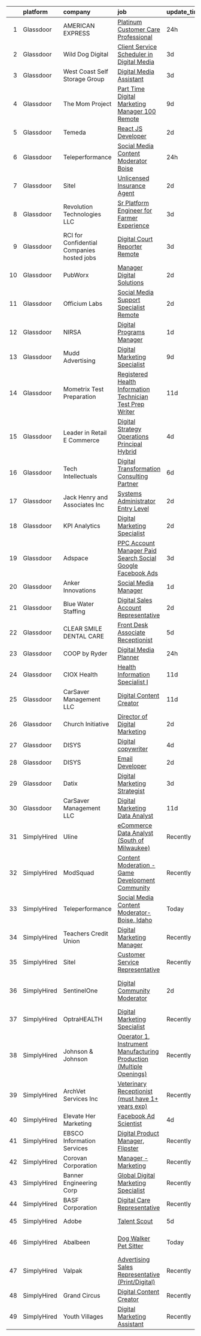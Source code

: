 

|    | platform    | company                                     | job                                                                                                                                                                                                                                                                                                                                                                                                                                                                                                                                                                                                                                                                                                                                                                                                                                                                                                                                                                                                                                                                                                                                                                                                                                                                     | update_time   | location                       |
|---:|:------------|:--------------------------------------------|:------------------------------------------------------------------------------------------------------------------------------------------------------------------------------------------------------------------------------------------------------------------------------------------------------------------------------------------------------------------------------------------------------------------------------------------------------------------------------------------------------------------------------------------------------------------------------------------------------------------------------------------------------------------------------------------------------------------------------------------------------------------------------------------------------------------------------------------------------------------------------------------------------------------------------------------------------------------------------------------------------------------------------------------------------------------------------------------------------------------------------------------------------------------------------------------------------------------------------------------------------------------------|:--------------|:-------------------------------|
|  1 | Glassdoor   | AMERICAN EXPRESS                            | [Platinum Customer Care Professional](https://www.glassdoor.com/partner/jobListing.htm?pos=110&ao=1110586&s=58&guid=000001819ec5d617aeb1c50936d4ab4e&src=GD_JOB_AD&t=SR&vt=w&cs=1_c7d15e4b&cb=1656226175275&jobListingId=1007963073257&cpc=C5F9C09AE97B3D2F&jrtk=3-0-1g6fcblocklu5801-1g6fcblook24g800-5fbada9e3b845cbb--6NYlbfkN0A5nblP0AAnhgopED8_ojjQZxlXcLntPBcvKwP4k1GUfLPORtmzN_ZAa2GorthJNwFOT-ZP5GsfpsyvU-FOqB2oUFvymdzJvrfsk7iiqj9j-OuP04mOnQEDGT9T4UCbFYP7ncGiY8W-JH4-Gy-DwrTsDCIZurVZlXKu66gmnmj-VN05gnnP_PmC2L3YEFg6nEPIhMhZmxtm9SwgOwpx-C7EZ5Xji6xIn1pr4fLLiflLdjr4jGzieqMG7UoLfD-HjwKhPAerVSaU6J6ZQ2FhMZrABqL3_jf4qQDtSp9ClMSEz4yiAMjhACuNgTutstiOri65A0owO_A-XmUgRUeNMQFp22d3IdXpvBdZaouM7AqGKH2aDoMq9u3fL8EZZjdOTHyxLHNnNE_Uk8DTQJZzq7VkzjNJoW3rpttQ8PG2ykVrnyY5M4vW3XRv)                                                                                                                                                                                                                                                                                                                                                                                                                                                                               | 24h           | Sunrise, FL                    |
|  2 | Glassdoor   | Wild Dog Digital                            | [Client Service   Scheduler in Digital Media](https://www.glassdoor.com/partner/jobListing.htm?pos=124&ao=1110586&s=58&guid=000001819ec5d617aeb1c50936d4ab4e&src=GD_JOB_AD&t=SR&vt=w&ea=1&cs=1_0e53a1a3&cb=1656226175281&jobListingId=1007957926887&cpc=8795CF9063CD573D&jrtk=3-0-1g6fcblocklu5801-1g6fcblook24g800-c2b58b479b512465--6NYlbfkN0CyHOxz5zuJWsl2VTQnRdM_6OCWrW0oVSwxykRUIGfnau2eJu7AnyXHVsxvlof7pZphd3ExTTQ4BJSGjlQDoK16g-DDVezQ6ERLlSAkKVaXkAQu58_Vh5WGZVSqkOBc83MZ6RlrVSQQi_cnsFZ0zLzMkUovGA30aLMhqojJDB5EYIrso_-SMymBqFTl44JGbPNVbuWyf49m1f819oe8IeSVVx7YaU_XdcTsEB2Z6wMjY1yO611NUC2Jz-_Zuo30NagWEwRv9_6Win6jBumoHH-H8ZmFC5ImQjLyDAkENth4Ge4x4m3aESEHQrr8dSi0ZU-2UUhZ89MhufROz-DeeE0Rlzs1UjIehbAAccBRHkpZdSxgBAR7j_tbvk3cU9Wb1X1C_FFw04DQS6ASnPSa7Z7opsGvLUbvNRz030fBSb-KUrhRvNGQ0dDXjPegTbVJhrRB4wkSjqfbr47jJCzVx_pjju9BFMAbRDrTME79AhmrvJ_Il2Sl15_G5P4mtSwsbmk%3D)                                                                                                                                                                                                                                                                                                                                                                                    | 3d            | Nevada                         |
|  3 | Glassdoor   | West Coast Self Storage Group               | [Digital Media Assistant](https://www.glassdoor.com/partner/jobListing.htm?pos=103&ao=1110586&s=58&guid=000001819ec5d617aeb1c50936d4ab4e&src=GD_JOB_AD&t=SR&vt=w&ea=1&cs=1_e8e8945f&cb=1656226175274&jobListingId=1007957891236&cpc=52D3555E595CCC3C&jrtk=3-0-1g6fcblocklu5801-1g6fcblook24g800-10e1b282644ffe45--6NYlbfkN0C_uEWK8nDNE1mE8MdVcFpSjQvcXHD6OKwhFA2CTaF6hFdgsWHBkigbGKxA0zIc1Yi53fIi8NdLJnxNHqChRpa9scs4s7-iiOyPI1zRzYgfcB20Ac_XWOtSjXoB3JINuLgik8Ei0dQyycAjlslKYIQ9hHwzLCis6AxYmfG4Fo9P9DcFAINPKywZpSCpcln2EFkk9kRHGgqolwWFiIDjo297Cq8pc830z9TgYNe2CxaTVcbMupBcGEqDXHsgkx4pBHL6yaKIozzZLb5h_H-OGMYuvpL1IuwfNodeNTtbYnxzLad08eOI26SmPtzgPQJBLaNP_dohkMPSnKfo1RKXJz8OuoKn9ea7NVaA_V-lauQLg-EgObqTDPQLTW1eiUwWanMK7yXJrDTkHHJK26fjqoVsD2tPThqR7RvuDMQpahSE6b_dBw4m-hywvZTv1XtN3MQf92c-iecBnrh77JYH_4SZkzp3yYsVfxrbQfZK5vt8PjdoLsdIvTtWZeLtBKgkozYh8gMPBm-fETmSS5QiKVgq)                                                                                                                                                                                                                                                                                                                                                                                      | 3d            | Beaverton, OR                  |
|  4 | Glassdoor   | The Mom Project                             | [Part Time Digital Marketing Manager  100  Remote ](https://www.glassdoor.com/partner/jobListing.htm?pos=129&ao=1110586&s=58&guid=000001819ec5d617aeb1c50936d4ab4e&src=GD_JOB_AD&t=SR&vt=w&cs=1_11384b71&cb=1656226175281&jobListingId=1007945278713&cpc=444700D72F2ECBCE&jrtk=3-0-1g6fcblocklu5801-1g6fcblook24g800-e784a56ad245ccdb--6NYlbfkN0BDp_epf89aHDQhKpPegNJQ_ldQpEFZQsM9OcONMGxWx6pU56EKHF58QjVdAUvn2gXPgJYWXDqnl4er_nqV8JzND3RhUqr4AvpZe1HCqIHqPFZSklQQnedKhgbaCJC0hp9J94SR_zm0eYsonqQ0vn1b_V-1bMpJ8h7lJGnD1LTCrWeV3eUJ-9KEeXTzHL8BTVp0QswfqMniLI99pyWQciha9oxK6612sM27bIwQhtAcjdEIJ_joyLQEPzzddQjygc_P1LRAlmMPmXuh3nf-O9xpPpmJHxJ8w8lQxsIrK7SFberYFqbZS4A1xYfbwDpwYzRSEYk7l0wQwJz6lrKRM1Sxu90_Tap588nM5sGfBtrk3cDh8WDellU7W5xfYcd6OcWpE403NG9gGQgC9h9HGRvbHlez2cx99s62UOVTNYVwZoVyVP7-YoPrUCZSnOX3pIfQMASI6N224QpVqjIKDopyGY7Z4K8NAzj5V12AFXdIzMJNXRGGmtEYczlgBLMDYUDD90aLkdsAp3LNwgBBVBtl_kdmH3jeRzYY0e3W7E_Le99UYVy-jQF0PzWcoDq2ovAWtswhoQy9MXXofrBHtaT6FwMu99-mNcs0742PuIcbA1dezd-ggih5_bqGopbUUwdq7yoUMksYhBx9Jwv7YT2AmqImAS_B29HkR-8AJ_JiaAnmq5HRs3jmIM_FL6JeUMsMsj-vnvoukGgK7UBKRZ9Gg_XloWjTHvOAgoOVhNr1Mj6JRaQSzuNF4BcQrUf7IpxkFR4YtaD_LeNWmdGjotkDGKSPlx2IvgtaB2XwYA3ZRCSZoFvTMFguwMF0edd7SpfmixilbF9q2xWgcqr_SUbFmB8O1C2VmdtxAVf1lQVoB7a6pm0HPCGz) | 9d            | Remote                         |
|  5 | Glassdoor   | Temeda                                      | [React JS Developer](https://www.glassdoor.com/partner/jobListing.htm?pos=121&ao=1110586&s=58&guid=000001819ec5d617aeb1c50936d4ab4e&src=GD_JOB_AD&t=SR&vt=w&ea=1&cs=1_692ea322&cb=1656226175277&jobListingId=1007959732625&cpc=5EFBB0462F9C6B7A&jrtk=3-0-1g6fcblocklu5801-1g6fcblook24g800-daab9cf358e9a641--6NYlbfkN0Cdyrb_-SYpjIsC7ShR4LTJruqxAexHI1Km_0W0EzpI0flnEmGiV58GZ9xpe0b4n9KvnEwlxLNWrBw5USPH7_yK7Hr0sOLwuBdBAtci8AhMmMFoxKXs5iBNk0ouHvMGgggKeSloHVxXP2HTUaJrgjzIf6iQaufQAIIribjXMNbv4f6do14-85BNRRzFkWm0yeKgpHYcKR7VDo94pbaBX4v6KmKjaaJOjqGyx_oAfPpf-3-F6L26Tg7ueQhCTGsefK6Fno6znVGg3edpiyptz2UJjB5fBfl-Xfpa02ic3gM7nhVu7KkJncHvGH6DAu29s057vbAD0bF4pTydV9NKTnxK_MK8-BaPccIfmfVJ9Bh4NX8vdEhMqGeDwq18ljmF3BgrJDIgGnVyUk8S1CT8aL5fkwzCug3NhSahiHh8JNqYPYht7I7R9lK78x9F4nuZ9H90y3IV6J2FJw1hoWItkw6PpOuIfwMRCNlQnV11Yx2jF_4Rdv0JqB2S7rq-_ltIXKA%3D)                                                                                                                                                                                                                                                                                                                                                                                                             | 2d            | Remote                         |
|  6 | Glassdoor   | Teleperformance                             | [Social Media Content Moderator Boise](https://www.glassdoor.com/partner/jobListing.htm?pos=109&ao=1110586&s=58&guid=000001819ec5d617aeb1c50936d4ab4e&src=GD_JOB_AD&t=SR&vt=w&cs=1_c59e6eac&cb=1656226175275&jobListingId=1007963265183&cpc=1FDE87803EF93CD3&jrtk=3-0-1g6fcblocklu5801-1g6fcblook24g800-abca4da9dd8572f6--6NYlbfkN0B6WvEhlXVvoeINVu-ouHjaAZXC5eOJkXMvb3uV-8LI_9I1LjpwRjTqSB8_hMia9X7h3-_QNgRzcmHioC5qMFUS5LXbjd7lCmg7EQ48XoVVDFW60e6lbr4Lmp6FFOIbXiINbV7bKdgpH1TRP9bjNrHlwKxPzGR_qELXnZtSkqWkGlvPhb5lXO9qxHIe-cJ69Ym1PuF1xtDCOtYWlfNarddziRWJ4LyDbtkSpzDuEdb_xKbk_ZEZDKIGtUSG6w_ojASOUaXGvqMNXETFanNdXm2zGGGVrJ93wfqpkk7aVrfvC-FKg3vW8sfh_Oh5LrJLSoaX-ELQwAmjPRrTgQGFEAHZuVtnEAMylkj7DeLGFp740y4_3fmqAynGLMEkQk3qLMrhpEu5T7tAh3hnTZfnYFf2_xjjsI7NFDN7tjHZBh8yHwIa8LbkOuU3nN8k76fxQ89Joweif_qM_Yq-6H-Vp9eUCaUiPScWRvCgy7Pc5EXLipIdYfx0eTMSG33DbqNZj2dYSqgS3LmyXD-b7CRNFQDeE_zA-gEDcNybWuQS1VRrAw%3D%3D)                                                                                                                                                                                                                                                                                                                                                  | 24h           | Boise, ID                      |
|  7 | Glassdoor   | Sitel                                       | [Unlicensed Insurance Agent](https://www.glassdoor.com/partner/jobListing.htm?pos=115&ao=1110586&s=58&guid=000001819ec5d617aeb1c50936d4ab4e&src=GD_JOB_AD&t=SR&vt=w&cs=1_ce985c70&cb=1656226175276&jobListingId=1007959663008&cpc=D69957E0862862E0&jrtk=3-0-1g6fcblocklu5801-1g6fcblook24g800-43c5ed3b302fe7e5--6NYlbfkN0CBtZxUpP1QTOYFeIJnsNrvL2IvFQoGtsAuEWSa46ujWdTD808eOwV5Eml4K-j46bqwgd478JIYgPbKy0qLFrT7ld3qtnedzpNFDdfAjIbOWbTdPE835gnDhRrNxKMCRE1Reu8YAJLyMe5N-bv2XULsDvvCDtxEpBXBFEl9kVoBto_UjX0xJSS1MCeZfJ0VIdnLatFR1rC6wQY67lLFfQAtpmlkN2MZ11VC4kjJHS1a0AjSG6PFRdUisHDvRIyT7M65nA_DINyMo4ARidk-OkOVdzqf9n6nn6wcgEbCmbyGv7hj_s-_cRh6UiMf3Anvth2mgUzJLtLMeRdcqjPwwsV1uMlf_ggURMJqLvDzsEbIL9LcHpMaySL4OgkGhb78XnwzSVGN9iQqtLzy5y3FmhFtxkgf3dcmY74gV1u9tCzhCDfulinPyQDxezuCfW6bDtuwKjVW_fQjrQsqPCyNyaMTG_ZRSEsj3eLnqET9ikcfkZlVXmDM2ecDQbf4_VcDf5llyFtLksEo1uwLn7gN5WaXY4fY7Ef-9dvqF2jzclo6mdmj6o2yBGbgEJwZEaz9VHrYpw-4TPj-4qop_74W8AU1c9UltPMC76VdvbzlBM5Khbq8ZLkMhjrMtGgOVTguic-BJeZUfgMq9w%3D%3D)                                                                                                                                                                                                                                                            | 2d            | Crossville, TN                 |
|  8 | Glassdoor   | Revolution Technologies  LLC                | [Sr Platform Engineer for Farmer Experience](https://www.glassdoor.com/partner/jobListing.htm?pos=105&ao=1110586&s=58&guid=000001819ec5d617aeb1c50936d4ab4e&src=GD_JOB_AD&t=SR&vt=w&ea=1&cs=1_07d7ccd8&cb=1656226175275&jobListingId=1007957367670&cpc=C17E88BEEFAF6676&jrtk=3-0-1g6fcblocklu5801-1g6fcblook24g800-3f1d7299e989aa08--6NYlbfkN0C9s4D34T-t5Q_QrI0J88zVoRG4vEg0yQeuXb71JYkH4YbSk9-qeSD__PZEhFlCA2o9UU1gHMXue4DdrOfU_xXFYAhjhEJCXFk8jY5AXAhj42rpNQCMFoUXFhe4LbHOd7Z2KWDevEoaFrHL_8j2szLZklimMCCP6DM_IlWClBr5oi0hLkr6XstDdFuBYIaanMekMA5g1TMpAR4kqflcKkfuMKvSYYsGd6AxHkTI85HiavIGY5QE06ZAVvAKO30-bzzOI93h39UgFkQTflxRkGfo5VJ5_YsTuwzNsjlmv3n7Bl62LoK15CIlFdzuy7MhhpvCEOppDuplhgbJ-SpgMFyGq6AZqVE4c8gYznqNsQVtbMItwroWKcg89VsdwSAW8LkC1Cq0k99V5XFw1Ta31l8_HaGcrHPV6cxlqI2GYasS7QiZB0ibzbR0p96wKCJjwNOhM5DhBi74w52ItDeTi4J9pSZCz2S-eocRJkiVlDHiS0tq3TReDh-6yBaU0Vrdq799w1bRj_RCC1qtCW94qDWKF5uwMh5fuQE%3D)                                                                                                                                                                                                                                                                                                                                                     | 3d            | Remote                         |
|  9 | Glassdoor   | RCI for Confidential Companies  hosted jobs | [Digital Court Reporter   Remote](https://www.glassdoor.com/partner/jobListing.htm?pos=119&ao=1110586&s=58&guid=000001819ec5d617aeb1c50936d4ab4e&src=GD_JOB_AD&t=SR&vt=w&ea=1&cs=1_67ece561&cb=1656226175277&jobListingId=1007956965034&cpc=AC285F3A3ECA6BB0&jrtk=3-0-1g6fcblocklu5801-1g6fcblook24g800-0ed6a29c5b1d5ac9--6NYlbfkN0DyLD__ZQpJZwLO2s49LS2dcS2T4cy1KEhKtYr6CiU9rLbCVIdvfBL5NE9XT8QHDHLkJXrNhViiRl3U8XAiWjM6lHlByvXuYVl-t7z3RXf_BacW70T1fo4NLpRm9cuZWy1l1EtcyFMekHfd9gh6MCOa8GiDTmhkwzM2iHDGzWqWITZ7qYg3wTAqQfJKZ1Q5KEv8BlaIlUWEblehyqK_Dq21hYZaejukSh8vY9ffjWrL_ZtqOXCDzFbrBRBsGt3xIqtu6RPSarDlAG64V9nRR2tIKSCVsewsxDvcrDa4r_WbxELleUaU-jfpC1741Kc61L6vEYBAN_nBFsnk34wbBHGQNBFm0YakgavkqBuOHeLlVMrp5ygtfPe5Z0pQsJ1FM8wgraM6I6MeqLYwfcTjMuZK5NRDWvKMA5el1MttlWvA3TN3iDmy4rW2KWDKGSVZ8O02Ks1DsBVBkswR2if7FwcjWh3rFc6egZ_v2_Cfi5FN3lVbXPA7N4r_9p3wHL_0vYgDiW6X1J5omohzb3r0DEbd)                                                                                                                                                                                                                                                                                                                                                                              | 3d            | Cincinnati, OH                 |
| 10 | Glassdoor   | PubWorx                                     | [Manager  Digital Solutions](https://www.glassdoor.com/partner/jobListing.htm?pos=102&ao=1110586&s=58&guid=000001819ec5d617aeb1c50936d4ab4e&src=GD_JOB_AD&t=SR&vt=w&ea=1&cs=1_35eb82e7&cb=1656226175274&jobListingId=1007959361898&cpc=93E38780B6DA0368&jrtk=3-0-1g6fcblocklu5801-1g6fcblook24g800-11fa0d8e10e40edb--6NYlbfkN0DZZww-p_mr8GWlqIRBY21Wjl_Fk3kglyx5_HcxykVqwQHnXXR0FP8aJAVpwz5TnIe2mXVm2mjC3n-YwTiqiOpKXUYLW5paWMlHhB3T-G4X1GybK5HRB7X4hnubLgQOFzHWq9yg4-28l05GJFrHLXWycIJweUOVF3dmmRU4P7eU4eYodzKV6jTzO08zMcfo7-Z6AUKy5AOb5f4OCkDNzBALicRv9RZMi1DQpeb6W7ctDbf95M_NMFpBLgf-B0udIGR6qJFobM0CdXoTIPp5xgEjj2wKkSVKepXNdU-Vg6xf8ypdQuO2YpLmam5-_HDY3UK-rmR43WHNAnYIQhHp1FWaLrMgxm_cBRlS48sx-LDCnDDMjs80Mp8RcwC4-V05SOR0LMWQhdzjGNvo-RxJEvwiytqedTEJ9bl2nGeWvxBRJHGIHGWxCLgKqnhzrV39H6S0_waXU3HDxq51KkkuRxJ2SQV1lPpj1IzN4-bU0TY6ctsVWaDpImfvR9W1CsZyhJTQZgcGdCuzsQ%3D%3D)                                                                                                                                                                                                                                                                                                                                                                                       | 2d            | New York, NY                   |
| 11 | Glassdoor   | Officium Labs                               | [Social Media Support Specialist   Remote](https://www.glassdoor.com/partner/jobListing.htm?pos=123&ao=1110586&s=58&guid=000001819ec5d617aeb1c50936d4ab4e&src=GD_JOB_AD&t=SR&vt=w&ea=1&cs=1_5c90cde4&cb=1656226175280&jobListingId=1007958490638&cpc=C4A69CCDBB3B9599&jrtk=3-0-1g6fcblocklu5801-1g6fcblook24g800-8fcc53418e8eb493--6NYlbfkN0AU8Qx6JdZ9hwAZQi_sA-KtdU-bQtklvo0WnwVOfNC-Glh7J3pz0dCJa5g1kks7RJWbIIXnH-63p7AvIXD7Wf2aprAyBIDvX0Pl7kBET6ZYguhRppcJcqv09F3JgSVBRbSYOePmGvuPVN3w6aB9HbDxnh1tiWbD_Lkh1_nc9CQFI3aFjWiORfcdDlDgGq8O9Iqx6h_QsC4VEmASx8f1uXQa5S0ihzzaSwOv45VVFdOkCpnzIi7iRN3Ht7o-WfRWJRsa8Z--nMMnIyA0rID6Oj6dpCqhcp8LWApIJMKqF7zqL--kvXOvNDQSfEKanebNUFw0GE3lW-nqPZGHePRRRW2lUPMDRFS1uGFAlbedGPRVsFnYOtjH7unuyecs-8ZdG_bXj5xaY9RmbbFO82URRqd7KOAgvlp50BGS7nttJUpjdTt101rEXbLsQgjK95isBVSLkDIeH9ud5sMv4DnQZF-WCE4yypFm7I2xylVM7TnMqJQ69UuU2GqbYHbENhE-jV5hG-_0Hyn2qKL-etbb8QmWdPKa0ywU6QkoYgWJJ2XIGB_hCcNkFJX4sg0XEW_N8CxTeBlph87aQClmXXuQQv_DHKv3bxElS9jKX3skzilFivSpow9LXYgmruGaNg_Eduma_LxNLszbDvAvaRb-ib8699g109OSVw0DMduJ4wqhnT6y6LxLsHGtKdobNyrpxr4d_oEqjcpVFC2-tinK2J3CpOxx4uXQxu8%3D)                                                                                                                                                       | 2d            | Phoenix, AZ                    |
| 12 | Glassdoor   | NIRSA                                       | [Digital Programs Manager](https://www.glassdoor.com/partner/jobListing.htm?pos=120&ao=1110586&s=58&guid=000001819ec5d617aeb1c50936d4ab4e&src=GD_JOB_AD&t=SR&vt=w&ea=1&cs=1_3ee778d6&cb=1656226175277&jobListingId=1007962267991&cpc=D2F1DE17EE1F43B9&jrtk=3-0-1g6fcblocklu5801-1g6fcblook24g800-323d320c3beb61d9--6NYlbfkN0B3CZzBS7guKEE4f3mD-nWqTil1MtRqnKCmVH379DYXhKEl9ppv9fxC55A-viMXjSbMiwvfiI8b7q94g8mfHWf-CKVCUSDbWK5_YPKXNo3sktRVLg7kms69NxfbXu2Nw3NQKJDtB1Oog75URSUFucOEHWawqOLuzYCsKrln94vTY-nC3uj8fTSLk5w3nN8nBS_hNkK6HrTcidX8BP5ib1MKz0cPVIJwsOrFxH7J7IA6rmCDvBE3nY4iBt6fZIOhBWK0lxvIJV_pAwgQU1aPkJoODS31ryWpRjfEVTmxd0grRBo7OEczUf9Q11Fpf1JFkKdWiVsLTZFwmeQ8AGkR7uDiD1rUsnlkhYViPtnExBsTDUNNysaIwhM1RUES65BuyPtQ-qKLzlCOYliTfAZZxzJtlCebAf4YQk0UIJAdkgvqPgCXaxuv2D2c4f9kwSjRcc7axjG2656mf2obO_qLSLcqW5VfNcdUHvuI4jXh29DLiwDGakZScCDo6Zay7JRFViPFnelh03oZeCtOj_lqERiQ)                                                                                                                                                                                                                                                                                                                                                                                     | 1d            | Remote                         |
| 13 | Glassdoor   | Mudd Advertising                            | [Digital Marketing Specialist](https://www.glassdoor.com/partner/jobListing.htm?pos=113&ao=1110586&s=58&guid=000001819ec5d617aeb1c50936d4ab4e&src=GD_JOB_AD&t=SR&vt=w&ea=1&cs=1_15246873&cb=1656226175276&jobListingId=1007944789723&cpc=F17331D9BECC482A&jrtk=3-0-1g6fcblocklu5801-1g6fcblook24g800-464ff9d9f591c3c1--6NYlbfkN0CXCpY_VZUDU-qhuapuWEtiQTBiav6CmktJTJnzGpZ8VtQ4XnRyLTFBSWgqWOrArMy3V8C9J-y7vqn4AqIR4xQ6Z12pfUeVHSms8boklXVFIDd_-u0vHN7yydHcBGNkb8L4Y5ViYPXM9q0Lf4mn49DITMP0oovXZ0aC7do4rccJsTryZH-uHljXJW_fw9D01aSiP2f4jcjD7gzj7m0lKrS1tG-WWacOYQlhSAfQVkfWfWgDZc6_LE-r-dRhUhSYGfycYVOwlHKzUxAHfA0035Zjfd4JAKCnG75kz-gfnFmIOvhJBezUS2voCKCacVuCeMfUdFu7z7vBpwYwXWWyGrYDjHDG9HB-xxb43xyHTva2KenL4BXtaHmhpMeC3ArXbu1Jft7KS-U-YPJDAAOe1BGlRYKBEfsvQBEensXyeZhKm24kw0A5adKAIhzLOdIdQXRg_gtFZpmafu5bB_gy2Urn6DSypILADB5or0kN9IlCJTzMoAN_TaMYnpQ1lsY1YUYIeejsjsS-Bw%3D%3D)                                                                                                                                                                                                                                                                                                                                                                                     | 9d            | Remote                         |
| 14 | Glassdoor   | Mometrix Test Preparation                   | [Registered Health Information Technician Test Prep Writer](https://www.glassdoor.com/partner/jobListing.htm?pos=114&ao=1110586&s=58&guid=000001819ec5d617aeb1c50936d4ab4e&src=GD_JOB_AD&t=SR&vt=w&ea=1&cs=1_620cb685&cb=1656226175276&jobListingId=1007939654749&cpc=C19BE7EA145E205E&jrtk=3-0-1g6fcblocklu5801-1g6fcblook24g800-147d212458c95fc1--6NYlbfkN0ATmSSpKrHMHm9Dq56dVK5ZPD4usKt266Vnq4YNDr0FwVUOzI6Jej9NmHcSsUkxXZ7bojFy05MN2LIWfLlsVoWpnQl55plp38MyexpTjmbR1Mm9ZsvK_eVOgLhNnft2KZYzxlI_jbuzmipIgwfh1RS885c-or8SwXnan5UXdA2TK_CsVwJb6bIH5JGpDiqRlNypaM18ETClW2nNHz5lSpKtsIIETrpMatLJTuJsEb-fmdUl143zcmd1iPQnTO0FS__OEtAJAMS6zFhH8cXpxTV_Q1MxasS3RHxqCY4ljozfNMC5CMPGIwZ2k6tpOongfUV-Az1K8wOjygN3hcrxllnAJrb-HJLqVdB8UWzkJ5xkqcCCX2u5MpM99hHfi9GW5F0EBuLfdpQqf87nn6pyoRkrYtERz3FTrkcY4ii1X0x-HJABb_DzUhzd1uomHk5dcL8JQw0mBs_Qbw-pAkD6YJ1ljM81_ggFpUAmZQOBAlq9ETK8BuYo1qwX0g8wS2fyuyS7DEEEhRpBdhpC-XyrZQ3yrgnY1_dnJAvNXrcxR05tty-pXu8RuuWl1PrDDhdVyas%3D)                                                                                                                                                                                                                                                                                                      | 11d           | Remote                         |
| 15 | Glassdoor   | Leader in Retail E Commerce                 | [Digital Strategy   Operations Principal   Hybrid](https://www.glassdoor.com/partner/jobListing.htm?pos=106&ao=1110586&s=58&guid=000001819ec5d617aeb1c50936d4ab4e&src=GD_JOB_AD&t=SR&vt=w&ea=1&cs=1_de95375a&cb=1656226175275&jobListingId=1007954304805&cpc=EA19F5B90D514204&jrtk=3-0-1g6fcblocklu5801-1g6fcblook24g800-b57062434e79a4ca--6NYlbfkN0AFCFO55fpwWo6oa9JKI3JcI2oWVPcccBj9Y6s5O2226Dvh15T1RmiKUF6Bkk2Tk4bHY611bcZPalY4khXUG28vB38faiyNdhrVGPTxwC49C9P7Vstf9KIjS_VmknXfWm-hrsnSmtRRp2kDG1Cke3IXEJLlNRhtkcGeEJ1flfM5ZKUDZ_qOMuK-phYokbF5y9Fq0hjOciIMfDlF0eKA1gpgykOgUo3cAIf3L2FxroCbxpQFBkKu-nellIaZPbZP6049MnzhnPcy-pfRbKh5Bi3sYDVqwxKGNiAGu8M64OQaUzOQedXCBNImkmDkACnMJZyzDZaybwMTbOY0-pKevzhz0zGdZ7Br8pdfeJooHRHRj42ILufKYJavfGj8ghhfhQFbywJ7d7YXK6T7Bkf2izKp1Af76l2Bx0FGDyByrhZBf9gpkI2az5thtWXFtHTCO4ll9OXRPbAwbuZ17K4sPVjjOrfjCbvBXd9r23efva7W8GPa_cHr-efVEtr8eYjp8_TDozez4awLel0VM5dvvFXfUn7Bzh2kV4V_KYSF3HYqYcwL30_jFJrc)                                                                                                                                                                                                                                                                                                                             | 4d            | New York, NY                   |
| 16 | Glassdoor   | Tech Intellectuals                          | [Digital Transformation Consulting Partner](https://www.glassdoor.com/partner/jobListing.htm?pos=104&ao=1110586&s=58&guid=000001819ec5d617aeb1c50936d4ab4e&src=GD_JOB_AD&t=SR&vt=w&ea=1&cs=1_a4174493&cb=1656226175275&jobListingId=1007950387554&cpc=F1339989C5CB8906&jrtk=3-0-1g6fcblocklu5801-1g6fcblook24g800-844383339f3a098c--6NYlbfkN0DzaDHVbxJ-LJZej0v9fk4K-FwNocoxjQ_zxp68kPBvctOBIAfBBfY8PymdHZA9lT-HMCCX8hfeoRyIkftjx6m9arhk2ityyYjjsxlKk_-jtS-LCmwUaHhNCVLvof18TzF7-qjT8eBewCh3XYCsRu6FP_UmCfWlETxrvfCcz--xTf_N3SHsNgvVVTj59ty1VtfYCI6qDAeWULzP-DQn7OhNw5ugxvFtG_7ckoj4-0K4h_jqP5HmCIf5OzObJbJfsxlRPHvADjoGWFKPbq2VmOn1YNpw21vacoWacgqJDAn0DRO1FOt8dFyLJiaWvovlAp3aAqyezar-BixbAYAq3sRxEU1aYazNEMlAoI1UzJ1ZnaFIjz90HEOSy8X3M4iY4Wfe1U3JjjFRzfzMyAgPcz0_m2rfgzct6iBaUFSmsixt_L5BvIZ2VjbL8AwEYTknnmGS4qui8b93zOFd3z1LjLvKW3YKu-7XLv_Dtiz_G47nQ4UsBJS7GX8LvxCpQuioQadAZtjx3984fVjyriZjhvoMDhqnbg5Em-8%3D)                                                                                                                                                                                                                                                                                                                                                      | 6d            | Remote                         |
| 17 | Glassdoor   | Jack Henry and Associates  Inc              | [Systems Administrator   Entry Level  ](https://www.glassdoor.com/partner/jobListing.htm?pos=117&ao=1110586&s=58&guid=000001819ec5d617aeb1c50936d4ab4e&src=GD_JOB_AD&t=SR&vt=w&ea=1&cs=1_5daadfa2&cb=1656226175276&jobListingId=1007960934503&cpc=F41FEAB56D215062&jrtk=3-0-1g6fcblocklu5801-1g6fcblook24g800-1929ce1386c4e045--6NYlbfkN0CUxQjISx8Pmp1SNPcSUmHurfSI5ONYRGUylAf9ucXvkQk5eiF9GPMDyMb-Mt0xoCunMn5ydb_p1r02agWM1XQH9zhGAOGgye_3LB1TuR_fVpn5HAcWl2R531XCzvdO_K2gpFBDr3wL1sjvg_sdPQuzZoww3AAue0loqIQoW_fazQz0eClaGOnd1Brrs404pfF645BnmnNWGN_kfX_sBVJA8gMqYO4S-BhezfmvdVNuifB-8u4FqBOr0hVvKhFInX0Pcb6TbStQP9A7db6XEY6QnGKHLTu_SjHwhUI07eVxqEwP46xgOrapWjA3qTgVQMu8ZXeA66la2NAjyuEKJIcmxkCBd-pvHwFyYk9M8VbMhE8L2lfF8bJVKhwtzdv4plyvFE7W81LPngRPu-zfnO_sbKH0LugQnbQTy7WwCZJ02Qvra12EqlnlZNy_azydRpPm7p1Bx8s77r10NkotZ-auM0RJCryWea1hSpPj33lqZity6BNWU5wdjq1-5MekBXt7DzTVgPV7nKwFFgDC1q_B)                                                                                                                                                                                                                                                                                                                                                                        | 2d            | Remote                         |
| 18 | Glassdoor   | KPI Analytics                               | [Digital Marketing Specialist](https://www.glassdoor.com/partner/jobListing.htm?pos=111&ao=1110586&s=58&guid=000001819ec5d617aeb1c50936d4ab4e&src=GD_JOB_AD&t=SR&vt=w&ea=1&cs=1_005b7982&cb=1656226175276&jobListingId=1007959906934&cpc=155EB9D5185558AF&jrtk=3-0-1g6fcblocklu5801-1g6fcblook24g800-09c729aef3077c50--6NYlbfkN0Af7IH--f52cTUDwFMUanxXcd3NiV5wYJyzlyk1G5yREasAiX0BGJ9Ie0eXGd2IBGcp7Ga-7-PP7x8FH_ixyvPz-Ew1v05pQ2PlXNlAUptCTnbd4D-fcvXXlmP-AJXYw_MJ-V07oP-yf5ofsjg0R8CAaB9OTJtgGwFvmV-9qfuytmxWGZNvkele3hQLhNXogvomTXIuhSmBVOS33ZRZlhj14VCPfM1HkTAhXBIDykhpmrow7TVr5MJ21IjEF049ZfNd2xQUN5CRDiy81uoMWUFRhq7r6I8Rjyy53VoXikhvBkI0RoZCekFJ6krj41MfkaubmxjAoMjaSE27sSmEcUeRQgadiSbzI5zQutjbwFAjEi-mXYSoSoPOvlll0In-d0nd1nXEJJeilljNcw4rZ3BIf82STHO7vBpQMtOXOiZF9OZGvIQ8c0fEzxqMyY_FMYRSQebhIp4n-fkpJ-_kgpWORV86I8ysHxDFqC0C6GsIpZjbtg-xULFa6146_C6IsgM%3D)                                                                                                                                                                                                                                                                                                                                                                                                   | 2d            | Remote                         |
| 19 | Glassdoor   | Adspace                                     | [   PPC Account Manager  Paid Search   Social  Google   Facebook Ads ](https://www.glassdoor.com/partner/jobListing.htm?pos=122&ao=1110586&s=58&guid=000001819ec5d617aeb1c50936d4ab4e&src=GD_JOB_AD&t=SR&vt=w&ea=1&cs=1_ea0fab91&cb=1656226175277&jobListingId=1007956938939&cpc=9DC6E4D8324653EE&jrtk=3-0-1g6fcblocklu5801-1g6fcblook24g800-5d84c6e8f91238ec--6NYlbfkN0CfM16h-hzULH4lrD7I5MLTQ-yUpH5342qN9mHTbPn424krkmQSkRKsdC5MjzdBnblTMnzbY4olv7E_IoTOVyDIe25KRgAUJGPDWx-88LTL8s4zixlSlBTE1qgi7rvLMpgK9Mm-81WN78D3OFXiHgu-W0F2-TWxiifBfK6njnGS9d8pv8X3et-tzRCJnpwqUYUgDQ_pTam8SEW4TKkucvPlWchHgkzLJMwm9vO-OuyhfFL3fee6aKiHW7lftOenGhX0HjJk2I7na212oyTa6vhsQvMlpJAHpjVzX1nVmfPhfHT7PE3hrjZQudrgJFSqR8coXHZWJn-ZkikVlkK0goFxAVIv53sNdwckQGr4n5itYCwKZua3sfIRjYVeEq1fOrThqWSpNuJ4NgHjKbO7wQblDyE001PTdaCmQbh50M7Un3zUrFDN0-8AD34_Cgx2_QV57Yi_hNN-TfiettWHgl0cMrsUr5YiU1kMbmlgWAuRUih18XiW9ciL2kIuwdwyCME%3D)                                                                                                                                                                                                                                                                                                                                                           | 3d            | Remote                         |
| 20 | Glassdoor   | Anker Innovations                           | [Social Media Manager](https://www.glassdoor.com/partner/jobListing.htm?pos=112&ao=1110586&s=58&guid=000001819ec5d617aeb1c50936d4ab4e&src=GD_JOB_AD&t=SR&vt=w&ea=1&cs=1_49360be8&cb=1656226175276&jobListingId=1007962446791&cpc=6FC5BA77C9A4CD78&jrtk=3-0-1g6fcblocklu5801-1g6fcblook24g800-105841c2b8995ee2--6NYlbfkN0Cq5Sa4tMHuKlF_sBhYZXNTwiar7s9d6OTlcDMVCG_LI1e_HYOaFe7G6xutZhd8cyRiv4p8mdIFCXw85ZA8TPlq7LQnI8JOavN0tJpN7nLvrmmSrnCPzLNz0_djPlhpb72sPxIrfFrfXIZm0OXG8iSyn2e7s6Vc3htWwjYdRi_GNBMb8GsaX4ucihTvWX2nHkLQKd15yyUfKI-8-hNtLaVBFRhaEcI1GKIShLMD9sGgNV7WlXncJCeJlAGBD0-0ZVqgJytlnvdZq53TgmXpMWk-AlXampT4mvDfn3M4wpmI1W73k85oqTR2jrMriyYBSR46vfXcda0SzafjEbqAweE6mv0-N0pnlNy5Zx0Xm_tfdyNJeziWuqvuQlVEgPOkAfQHytVpkZryUf6VweB4lT1iL9AJT7SjiWaMVbIqrL_RDNo23q_4YgesJUbHLucTEI33n7RW3ETcBP3A5aitLHHnbfa95yy8ctaRdCsvhqGzI3pB-6ZgHkuTkUWcEgKiQB0GQrSS5DF17w%3D%3D)                                                                                                                                                                                                                                                                                                                                                                                             | 1d            | Remote                         |
| 21 | Glassdoor   | Blue Water Staffing                         | [Digital Sales Account Representative](https://www.glassdoor.com/partner/jobListing.htm?pos=101&ao=1110586&s=58&guid=000001819ec5d617aeb1c50936d4ab4e&src=GD_JOB_AD&t=SR&vt=w&ea=1&cs=1_40364a0c&cb=1656226175274&jobListingId=1007959755095&cpc=5C66962F50EA57C4&jrtk=3-0-1g6fcblocklu5801-1g6fcblook24g800-a14aeb19acd4905e--6NYlbfkN0AjWDozv42Tt3hmhS7AU-vUafF-OM8mRucMmQqldGO5dXkVwQ1S2c9e2w03K4d5nulVC-Tgh6W7fUYW62sJSv2F6XQjW8stWEKq8Rxp3jp_X15zwZzSV8YfB1PS_vPNmbpfWNLRHYqMBCczc68rPjHX_vvvx0XlSM-PxVuZMk-ozojAgs23ipLaFyeMRZwXVXw92na1jsWg59UD4ro8nNYU3OdvQghGbeh-je74SwSau7zw3tDX2Rsn-LHCpU_hTRl4YHQnjUl6H4U6HtxLEDqXHvJFEAZlHbPcKa6oXtyXlAAj2QPJ2m3Nn-FTbDGayg1AcTb83Qg7vgnUr1xr_KlYIiTsD0UmV_yFbShrhyQAQNoEkPk2QDKcnnhewYa_LI3eMnVJ0eJAvmwTiZt7H4qjdpO4fQpIndJvGvBU5ehiURGP0GUcODK1eKD_ZV2ixpkLefWXrJ8tm96M0yrTML3NRLSB88HzufksTTCQeLfI0MJmWM5rMtl55bAksKXkaFI71xgy5iD7kPDaBFArOjyEEowRokR3Lsw%3D)                                                                                                                                                                                                                                                                                                                                                           | 2d            | Seattle, WA                    |
| 22 | Glassdoor   | CLEAR SMILE DENTAL CARE                     | [Front Desk Associate Receptionist](https://www.glassdoor.com/partner/jobListing.htm?pos=130&ao=1110586&s=58&guid=000001819ec5d617aeb1c50936d4ab4e&src=GD_JOB_AD&t=SR&vt=w&ea=1&cs=1_9de80b2b&cb=1656226175281&jobListingId=1007951580108&cpc=44CD5376B8534B8F&jrtk=3-0-1g6fcblocklu5801-1g6fcblook24g800-c7799ec38a37f9f3--6NYlbfkN0AZiaPZyccuKjlre0e0RaBFeO48J0QExrO5hcuLctOVaEe4jn3sP_uCbvuPApHoQqraHn-qucCsXe52V-baKDcovOQr85VH2mv44GBSXOb-5h4QWKp4CwDhWUjUhV3iHinDn32jRY2RBwsWgAlMbtq2BG7tqplhRSbM2NaiyNSpFPeoIaKM3u1ZpdNmkCJ0vpXhyUXAziMRhFHQzit6wz1_cn7qSHC8GKPXCkqOOlpdvTktmOaQK2uon3EFj1diEU6uOv5Ory3L3Z9Shyksa9mKCj0Qru25TJHCMcpKBQDp74I45G9JAsGkbMnN4lA2K4PdFzf-2PzIS9D7sjMBn3Ly7jAAheoOcGZf_y7skniO-N7J9711JP_3Ku3GySHSgyhNRbw-N_C4eawpTIkgam98m_dcEOSZEmn-omeNEsx2VjUatpqjjAeHAZlhe4w5AgKoBQ2AS2Ba3Q_FYfksqyDGwXj6z-9LS4Wj6eJG7Ooh0pB7I8V6Qx7XH8lscwH6pmAkBQFOpqcwTw%3D%3D)                                                                                                                                                                                                                                                                                                                                                                                | 5d            | Littleton, CO                  |
| 23 | Glassdoor   | COOP by Ryder                               | [Digital Media Planner](https://www.glassdoor.com/partner/jobListing.htm?pos=107&ao=1110586&s=58&guid=000001819ec5d617aeb1c50936d4ab4e&src=GD_JOB_AD&t=SR&vt=w&ea=1&cs=1_3699d8d9&cb=1656226175275&jobListingId=1007963546523&cpc=01657B10174A43CF&jrtk=3-0-1g6fcblocklu5801-1g6fcblook24g800-362cb9e9c41db52e--6NYlbfkN0DWtRa9NJfjQIs4MWRRqD4F41esfMsK79cV24t80VXfzfpF_nI5kuqSb2pRMz4IFBt839VSuU7MM1pbV2o40mD9q5lX2HzioCGLHhUmJHBRXvFRu6L3oEV6BrAWfmTSdrHWmgFFh9vXnQ1AKJxjeu5Uu6a9u9B1yyXnJpn_hfjzjQmftspvfgWj_aZswJQB68kbgDGljh9Xrhdj5kDwV8Zc__ms56V3s6-lUqwdkL1GCPfBf3ilk_sUHxUwQIYbbrdrRQ5Lxnk47o0RwPBY4s-fYhNWpIjIQ8GahT1tWffVs1LXKw3mNrcWsCI26HLIZ8wsTkmAHKZZ2NBlJWeRx7loNoo5XIZYtgXE6ZO8ZIsT-eXyBWXL3h_UCQ_stZDeXbEKEm8VNtCzAYHJaOFBxZqmjo1wHA1bwU_zaTpO81dCe5nbXW2Up89o0-W4tmOH1FHgtxc1aam9aTek3ottOlD0jkRmf_oLIlJcTGzbMUomU-vbqWMHA3PJTa13Ijv119S-ZAxjH0ClEw%3D%3D)                                                                                                                                                                                                                                                                                                                                                                                            | 24h           | Remote                         |
| 24 | Glassdoor   | CIOX Health                                 | [Health Information Specialist I](https://www.glassdoor.com/partner/jobListing.htm?pos=125&ao=1110586&s=58&guid=000001819ec5d617aeb1c50936d4ab4e&src=GD_JOB_AD&t=SR&vt=w&cs=1_1b8715bf&cb=1656226175280&jobListingId=1007940510008&cpc=8795CF9063CD573D&jrtk=3-0-1g6fcblocklu5801-1g6fcblook24g800-33d1975c85a9d0cd--6NYlbfkN0DmVkbSMMk0SKBlrQ160sntKeTFoLu9cDfRQznIgsntp_qWLZxp7XF70qvPNt07L4sGdJPTgTdGmTeL3v91IJAupbuYORPwfHPTVXvyV9hoiVaaBCOPpfIfbrP5zLMc6U-ZsmVA6vRdJNHl4t4FenUG7AcV28cxJmdoYYMg-nEl9fcWygNcwckQf3gavPJ208itqQj6rTd4V7In17AUFO0WyQPMHeAV27Ux2TwSlE11itvHuzqc0g8GXkVhDbvMWYgN1G31xmg3bznBvpY1ojZgSuML8oXfEOG2TGwmnvcXaknXsyGZT7NirS8SFb04a172JI10jOv9q1nPbraN7AyNup1v-3okse2FA6enVZbKLZC07KjhH3b6cgmi_6Xtv1IlLLJF56LPsRNV08L9dpkwl0vbPYt8o2iB92fxGMoW6PQgDeYgxuyx48U3NX9COZuOG-oXSFf7SomQ4Hb7kdVzQs66_YUChwybLHYssndT6jdk_B8xtKzdQsraHOudjrEhbdkmd4JDguIE99C7bxP7e8F_pEXcqxH_qba61gvhZ6M1T8dj4B1my3hrGDdzFAJ_puUCw4TLlD8dUi_GyvIMRwwmj2EUQcvhuHPwQ2fgY3PbxPH9bJ93Vz0vRzORldWjh2U3zZC583NdVtzDl2vZN9s7RF6YNPQeRB5j9D2-xRAHtDYaW4MaMVgCxW7q6CnOigehlFFLivhpSKc3LDc8wv-i8dCtSBmWln9zm5HTDQ%3D%3D)                                                                                                                                                       | 11d           | Remote                         |
| 25 | Glassdoor   | CarSaver Management LLC                     | [Digital Content Creator](https://www.glassdoor.com/partner/jobListing.htm?pos=116&ao=1110586&s=58&guid=000001819ec5d617aeb1c50936d4ab4e&src=GD_JOB_AD&t=SR&vt=w&ea=1&cs=1_91a42bf6&cb=1656226175276&jobListingId=1007939293733&cpc=3DB599BF2F4828F0&jrtk=3-0-1g6fcblocklu5801-1g6fcblook24g800-de08ea8d9ef31563--6NYlbfkN0CfmWTThqDmHKWCauwQYKa3Ceo2uwS1uCLdli5wP8T399-moIz3IUCpaP3dZCCE5TBeDB6QOMblEUXRKiSq4kfac8UoR6Sf7iwO4TUsXrw4VZrrtxnTM14aVRHICBXzF7eZMrciyr78D2hWwlCJaKEoCorJtDyu2XPpa6TsPua0rhUxpnS1e6VkiTtfBZkY-Pi4KBdxVVI-JefoWvODsUcJFhHNLejDj0xSW2wiy3OnGr4DlRHITubagjXHrS6XJDqEy1SOQ6hIZV53u9j3Ua17wOvamC_gJoNYFg5ovlbeT4A7fwrO_B1IrvOnKBf1kynaPAx41m_Ue-bXH5DCybOnWYyXWQapJ3cxpott-DYqHuBQeimziPy1m6Lc_GsC66oRE4KQwbHetk_UTwEc5mh2FYCkMFfe_wM9dt3zLFofPOzoqreBxQYYhbxNKhxdMvqV2e1GcCx3BsgoFAz4o2QadnAPld3GAXhTTxnLqq7gS7T_q1bbulNcMnfRznXbNb0%3D)                                                                                                                                                                                                                                                                                                                                                                                                        | 11d           | Remote                         |
| 26 | Glassdoor   | Church Initiative                           | [Director of Digital Marketing](https://www.glassdoor.com/partner/jobListing.htm?pos=118&ao=1110586&s=58&guid=000001819ec5d617aeb1c50936d4ab4e&src=GD_JOB_AD&t=SR&vt=w&ea=1&cs=1_4040b843&cb=1656226175276&jobListingId=1007958912084&cpc=B076152010A3B66C&jrtk=3-0-1g6fcblocklu5801-1g6fcblook24g800-e92817c95aedb514--6NYlbfkN0C9f_2arVLE-Rd4kzKEfGSPmRzcdOMQdotxSY0xbVeqZSHG7XYEKJPzDbnPfZCHXKGRasVzVBGu5IF_lAenMRIN0TH_yQjCBxqntRoXtRJvvGO_aT-FJtKNKGt8ppCJ1e9oY5q3FJ-wG8cxtkyAtMndBghdkZYgvNjoQz6MU8M5d35M_V2dqDydFcmnKfmKxRrNLibXv8RTnEuX7ob7udrX9dYMRq5urPW-NcuiOxz1pqNBhmqwo-5VPHerLVSAVNS5SJlAOARyeVO_iCXiu1FCu290nZYGbCFCGzqzm0ewtIzkGqRull7lsmUSj8Sn5fWY2DNsAM_eIWCdtUBHIefRoszy9RHcqEP_LFkHvS1w4PHaX4wiBIV6J9pfGLU0Wnb80_FdoCz6cyE7hfNfsmyqNQ8FGPwmjS3_OgtrrxWQ7xoYNp6ZxOk47Sg_5ahjKSQcYzSL7QXfJD4A9HCLGCipziZPsVUAs_h5lOJdKxfQRWo_xSYam2CPkuj5mWEn0-4%3D)                                                                                                                                                                                                                                                                                                                                                                                                  | 2d            | Remote                         |
| 27 | Glassdoor   | DISYS                                       | [Digital copywriter](https://www.glassdoor.com/partner/jobListing.htm?pos=127&ao=1110586&s=58&guid=000001819ec5d617aeb1c50936d4ab4e&src=GD_JOB_AD&t=SR&vt=w&ea=1&cs=1_233c6760&cb=1656226175281&jobListingId=1007954831271&cpc=8795CF9063CD573D&jrtk=3-0-1g6fcblocklu5801-1g6fcblook24g800-fd5d57f9d3c1fbd9--6NYlbfkN0BTYkY06FZEdAAtNWO-eDAfNklmfZymsMF6eFRONl7rAMN5x_2sHrqXfWPo9rHDxSP8H4oRXn0_WzpjIACpSADHl9D6RquvQNswaz1maZrDzqBnWNeeLmYlmEale5MLXOmd6rM_2-nvs6LpKDN7lHJJ4FiHd5tqqlypACqDBDeHdTwsZn03gbd-mUzu8nDp4wkrxxWXEmGp77hzzdG4M0CJJ8aKUp1ZJCU15LBM6moKakAZA_QLnJzhWYm0dWJ1tT0iONHWLS2INdFJI2JQN3aaemsze7kICjIfKSK3i4NNGQbze5m0VeBarDV85Kyj3FSki-T5BO52jc_jmwL_9oK-ERIBGFwW9eQ0dkvhTLXW4_nLluCI3-Gyn7Ri6HW3HtpYZXUdDTLlPTSj4IsysQ8oUILVbxA2KEP9ir-fklNW5J3P8FqezuhnLN4qVpKuvM98YO-decsMJ-PKnyu1TC0DVK4yTorR691wh1un_eVnB4mYo5pfrd1DAqES_BpayLw%3D)                                                                                                                                                                                                                                                                                                                                                                                                             | 4d            | Remote                         |
| 28 | Glassdoor   | DISYS                                       | [Email Developer](https://www.glassdoor.com/partner/jobListing.htm?pos=126&ao=1110586&s=58&guid=000001819ec5d617aeb1c50936d4ab4e&src=GD_JOB_AD&t=SR&vt=w&ea=1&cs=1_6902c436&cb=1656226175281&jobListingId=1007959612224&cpc=AC285F3A3ECA6BB0&jrtk=3-0-1g6fcblocklu5801-1g6fcblook24g800-67267d1e6d4f95b4--6NYlbfkN0BTYkY06FZEdAAtNWO-eDAfNklmfZymsMF6eFRONl7rAMN5x_2sHrqXfWPo9rHDxSO_gacTBItmqj8iP2XLm6svXGqlrMNfRtt-HhjIcX9OlTol68_PaBuKp86itFR3aU3cLu09zAlloFTdg7-CfHjUu5SRsrgWx5iUH1gnubVqeSptFdILGBHLD_Fv4bw5jccHmNlGA-ndO1oVeFlkRShav2YyMfVPJVh0lG6pB_LqIGF6Gl8ob3GyuTXh0-kOBPV0mbig1m0qbEdrsDVYV2DnjQ3Ld3bFZsh833gmLLxPgJuCfltNst-i1_6fdE57n2qQAT6ev6U3khnWNEyA-6_r0Oyc0VBuxYbqChE9YigRxHJlFqfjbFyAeezPEmqmsXLMj5g-fVMRRJAufljVne__8bM4U8xOize5-mN3YJDCR0KSlbBvxHHrucH4dcGF-yzClcGiK1lK30_WHfmI1qP_WSfvaNKqbjfa1fRO4lvI_WhpYdR0xyBTUC2XAYu10ko%3D)                                                                                                                                                                                                                                                                                                                                                                                                                | 2d            | Remote                         |
| 29 | Glassdoor   | Datix                                       | [Digital Marketing Strategist](https://www.glassdoor.com/partner/jobListing.htm?pos=128&ao=1110586&s=58&guid=000001819ec5d617aeb1c50936d4ab4e&src=GD_JOB_AD&t=SR&vt=w&ea=1&cs=1_3182a0fe&cb=1656226175281&jobListingId=1007956806392&cpc=48B9F4758953335C&jrtk=3-0-1g6fcblocklu5801-1g6fcblook24g800-b53a2bf8c78bf60d--6NYlbfkN0Cs4GoTGZX2Oe4W4RiMCuJ3yO4Y9Ozoor4Flzyg-drYa5Jf-m7IucS3xwM5CcaJg9jHIpzKEYjLRTKQDwPfvU9V5enoSNZHOuH7Yv1lQ3TLYd0JQmOHEWgWKYyixnn_FtNtRK3NCIRu6BbPeU5s0aLWUPdM-VAMtAQ0x8jtu3XViOByGC41eqgQpIUGj0M2BtNTlQwiiOeywK0mBIm6MR376u-iSZTIsc_XM0c40gp2w2n_f2lMbe-nlEbiQFJokrEtQxLbZxl_K-J0HMz6dQx4aH_d21MV-1xeFsmbK0-gW5P5STftvbgBHvtEOlhdKBJLoVAteYEOJqKCA2SqSi1mBrv4fqWQ1OX08pYaB8YbSsie4w-oXquxIZ-DV4w1aIEOKx3GMSkGWYbTjA4f9VZ7Ewv_OfuUsiMY1GcVJQpwNjdbM9hByQ8wNNoIHKKc638R8v0P_-VHFTr6V4H_QgDpGTbF6BHw3H7Kjb-fQf237ssncFefZz1_zCDKK3VaxGcv6_n93qti3Ive3oAHGdPK)                                                                                                                                                                                                                                                                                                                                                                                 | 3d            | Remote                         |
| 30 | Glassdoor   | CarSaver Management LLC                     | [Digital Marketing Data Analyst](https://www.glassdoor.com/partner/jobListing.htm?pos=108&ao=1110586&s=58&guid=000001819ec5d617aeb1c50936d4ab4e&src=GD_JOB_AD&t=SR&vt=w&ea=1&cs=1_067213ce&cb=1656226175275&jobListingId=1007939352030&cpc=BAB9AA3F436D8911&jrtk=3-0-1g6fcblocklu5801-1g6fcblook24g800-b538a6fe9fb03fd2--6NYlbfkN0CfmWTThqDmHKWCauwQYKa3Ceo2uwS1uCLdli5wP8T399-moIz3IUCpQ0babASsWtqNHd_oVDjyGHEITS-Erj6x3aUnPk81RVJWwS-mVERBynvsINYym103JifPwgmIT0J2bc8s4KFqaf9a5p7vqIf5FzwiLHLdb1Gg3K3HyB3K971DMxkx0rRbbHXiL5nTXowWg8SxUkZQ9YDE1OhVkdlGkIGj2zchKAFZEWlp46IZHk_d-_wguwGglqyw48AbDRVZjXU--yzQlNj5aQ9MLDkjsSHol-zrkFyGaEUgXGGFbhapOeOkLGhUX7yUg5c26FDK-QJAaGD7jRlk048kiTdYrcAImpL3gq3iWqqYt8eFO5FOxQQ28FAqoFneCKIb_Lx4fK2pjrq5KLZKYo5CeCuEtfZ0kQVXVugjXaQOyVVQXL6mJKaNW4_TFBpN1dEK_loMx5LI5ul0rkNE2KvgTqVPdKg1TMheKrLOtXVgaw7KJT61RPWEe5_iHa9QhX81kqNpqKHqG3YjSA%3D%3D)                                                                                                                                                                                                                                                                                                                                                                                   | 11d           | Remote                         |
| 31 | SimplyHired | Uline                                       | [eCommerce Data Analyst (South of Milwaukee)](https://www.simplyhired.com/job/MqDWD6aTliCGqFkjBKOLwarApGwJEPL393Ti9p2YqkGeK11WrEoveA?q=digital+platform)                                                                                                                                                                                                                                                                                                                                                                                                                                                                                                                                                                                                                                                                                                                                                                                                                                                                                                                                                                                                                                                                                                                | Recently      | Milwaukee, WI                  |
| 32 | SimplyHired | ModSquad                                    | [Content Moderation - Game Development Community](https://www.simplyhired.com/job/1Dxi140A4WmKEzAzhPyzV18R8qcBLqO13czlyIttVBDaxRaDV50BVA?q=digital+platform)                                                                                                                                                                                                                                                                                                                                                                                                                                                                                                                                                                                                                                                                                                                                                                                                                                                                                                                                                                                                                                                                                                            | Recently      | Remote                         |
| 33 | SimplyHired | Teleperformance                             | [Social Media Content Moderator- Boise, Idaho](https://www.simplyhired.com/job/QzXtdOpc-8SGeHWXKvrfl4HC60dm2r9QdZmadhgZTJ0dpHWPtDEWfQ?q=digital+platform)                                                                                                                                                                                                                                                                                                                                                                                                                                                                                                                                                                                                                                                                                                                                                                                                                                                                                                                                                                                                                                                                                                               | Today         | Boise, ID +1 location          |
| 34 | SimplyHired | Teachers Credit Union                       | [Digital Marketing Manager](https://www.simplyhired.com/job/TnW0HAvFapZhaYPUsmUzVwfBMnrESNi8fLI_5-KXAtjjiYeECI2yOQ?q=digital+platform)                                                                                                                                                                                                                                                                                                                                                                                                                                                                                                                                                                                                                                                                                                                                                                                                                                                                                                                                                                                                                                                                                                                                  | Recently      | South Bend, IN                 |
| 35 | SimplyHired | Sitel                                       | [Customer Service Representative](https://www.simplyhired.com/job/tq6C83l3hg9c6iQ0UbqBz9CAvAxpbBZfsdzRep5L0NclEePT5xhBVA?q=digital+platform)                                                                                                                                                                                                                                                                                                                                                                                                                                                                                                                                                                                                                                                                                                                                                                                                                                                                                                                                                                                                                                                                                                                            | Recently      | Hephzibah, GA +20 locations    |
| 36 | SimplyHired | SentinelOne                                 | [Digital Community Moderator](https://www.simplyhired.com/job/TUJZWT5tCsC0L__cPS4ZK7AW-3XjS8hWmZAYaK7msIN_F6UQZ7qHoA?q=digital+platform)                                                                                                                                                                                                                                                                                                                                                                                                                                                                                                                                                                                                                                                                                                                                                                                                                                                                                                                                                                                                                                                                                                                                | 2d            | Mountain View, CA +5 locations |
| 37 | SimplyHired | OptraHEALTH                                 | [Digital Marketing Specialist](https://www.simplyhired.com/job/c3CNVFH_FRVesugUYsTHX12SasXDprt_P0EARMoX5tekXBbB-Nyxsw?q=digital+platform)                                                                                                                                                                                                                                                                                                                                                                                                                                                                                                                                                                                                                                                                                                                                                                                                                                                                                                                                                                                                                                                                                                                               | Recently      | San Jose, CA                   |
| 38 | SimplyHired | Johnson & Johnson                           | [Operator 1, Instrument Manufacturing Production (Multiple Openings)](https://www.simplyhired.com/job/bl2QogOvl4nwU3MlNbKz-CGf23i7k0hsgb4V3bsXAOsMEWTH_jtAlA?q=digital+platform)                                                                                                                                                                                                                                                                                                                                                                                                                                                                                                                                                                                                                                                                                                                                                                                                                                                                                                                                                                                                                                                                                        | Recently      | Santa Clara, CA +1 location    |
| 39 | SimplyHired | ArchVet Services Inc                        | [Veterinary Receptionist (must have 1+ years exp)](https://www.simplyhired.com/job/jbGNwimpH_INS5rQrK0cr_Xl34_xtUUtMCmRvYloC17uzyqb1vmZ8A?q=digital+platform)                                                                                                                                                                                                                                                                                                                                                                                                                                                                                                                                                                                                                                                                                                                                                                                                                                                                                                                                                                                                                                                                                                           | Recently      | San Jose, CA                   |
| 40 | SimplyHired | Elevate Her Marketing                       | [Facebook Ad Scientist](https://www.simplyhired.com/job/mHhMiTQoJLIRXOx8Fg7VfVIxXIPFSvipebVg9vJVA48F9e4GGn4JnQ?q=digital+platform)                                                                                                                                                                                                                                                                                                                                                                                                                                                                                                                                                                                                                                                                                                                                                                                                                                                                                                                                                                                                                                                                                                                                      | 4d            | Remote                         |
| 41 | SimplyHired | EBSCO Information Services                  | [Digital Product Manager, Flipster](https://www.simplyhired.com/job/l-BtuJrSm0FSKbR-m_SyKbYvbSvjU6DJ12StFjJO1n53VqnvVu_16Q?q=digital+platform)                                                                                                                                                                                                                                                                                                                                                                                                                                                                                                                                                                                                                                                                                                                                                                                                                                                                                                                                                                                                                                                                                                                          | Recently      | Ipswich, MA                    |
| 42 | SimplyHired | Corovan Corporation                         | [Manager - Marketing](https://www.simplyhired.com/job/LAd6rC7IMFzVWQUzmXSrME3YggvmPp-USfaqiP1NQjKbsXK_JC53iw?q=digital+platform)                                                                                                                                                                                                                                                                                                                                                                                                                                                                                                                                                                                                                                                                                                                                                                                                                                                                                                                                                                                                                                                                                                                                        | Recently      | San Jose, CA                   |
| 43 | SimplyHired | Banner Engineering Corp                     | [Global Digital Marketing Specialist](https://www.simplyhired.com/job/WzQlcphyuVpqwK5VKwLwp84O5KCUGTSTcN0WMix8thHHDLKd27Ew-A?q=digital+platform)                                                                                                                                                                                                                                                                                                                                                                                                                                                                                                                                                                                                                                                                                                                                                                                                                                                                                                                                                                                                                                                                                                                        | Recently      | Plymouth, MN                   |
| 44 | SimplyHired | BASF Corporation                            | [Digital Care Representative](https://www.simplyhired.com/job/uXD3e94asM93B0dtmMB9kLZzTgm_pS_71oe4SoN7qcdEkvH_N5n7nw?q=digital+platform)                                                                                                                                                                                                                                                                                                                                                                                                                                                                                                                                                                                                                                                                                                                                                                                                                                                                                                                                                                                                                                                                                                                                | Recently      | Remote                         |
| 45 | SimplyHired | Adobe                                       | [Talent Scout](https://www.simplyhired.com/job/JGZGAtgNJ49t67KIaxQzAtSMVrD-3FbqLpLy3zUv7XQavZt9bRrklA?q=digital+platform)                                                                                                                                                                                                                                                                                                                                                                                                                                                                                                                                                                                                                                                                                                                                                                                                                                                                                                                                                                                                                                                                                                                                               | 5d            | San Jose, CA                   |
| 46 | SimplyHired | Abalbeen                                    | [Dog Walker Pet Sitter](https://www.simplyhired.com/job/F_8QXGvutuE2Im2dDtyMgULP1uvPSJwVvfD93F_5lNZ7xGrqxpVHug?q=digital+platform)                                                                                                                                                                                                                                                                                                                                                                                                                                                                                                                                                                                                                                                                                                                                                                                                                                                                                                                                                                                                                                                                                                                                      | Today         | San Jose, CA +126 locations    |
| 47 | SimplyHired | Valpak                                      | [Advertising Sales Representative (Print/Digital)](https://www.simplyhired.com/job/v2yeHdPKA4D98Hnhe8M3XPBm8xU7RzFQQp-rIGqcVKMzpa8w4t6b_A?q=digital+platform)                                                                                                                                                                                                                                                                                                                                                                                                                                                                                                                                                                                                                                                                                                                                                                                                                                                                                                                                                                                                                                                                                                           | Recently      | San Jose, CA                   |
| 48 | SimplyHired | Grand Circus                                | [Digital Content Creator](https://www.simplyhired.com/job/EkMUtxNwrFAljv8yh_og1Qit95mwnzLa27znpwgvpt6EyaxStnQYkw?q=digital+platform)                                                                                                                                                                                                                                                                                                                                                                                                                                                                                                                                                                                                                                                                                                                                                                                                                                                                                                                                                                                                                                                                                                                                    | Recently      | Remote                         |
| 49 | SimplyHired | Youth Villages                              | [Digital Marketing Assistant](https://www.simplyhired.com/job/4Lsw3x07NKhkMV3AQJc5MSdzdCpwj9rBJNhO859rVNR7XyVZhJ-imA?q=digital+platform)                                                                                                                                                                                                                                                                                                                                                                                                                                                                                                                                                                                                                                                                                                                                                                                                                                                                                                                                                                                                                                                                                                                                | Recently      | Memphis, TN                    |
